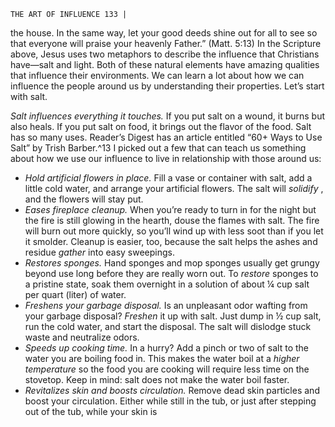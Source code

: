 ```
THE ART OF INFLUENCE 133 |
```
the house. In the same way, let your good deeds shine out for
all to see so that everyone will praise your heavenly Father.”
(Matt. 5:13)
In the Scripture above, Jesus uses two metaphors to describe the influence
that Christians have—salt and light. Both of these natural elements have
amazing qualities that influence their environments. We can learn a lot about
how we can influence the people around us by understanding their properties.
Let’s start with salt.

_Salt influences everything it touches._ If you put salt on a wound, it burns
but also heals. If you put salt on food, it brings out the flavor of the food. Salt
has so many uses. Reader’s Digest has an article entitled “60+ Ways to Use
Salt” by Trish Barber.^13 I picked out a few that can teach us something about
how we use our influence to live in relationship with those around us:

- _Hold artificial flowers in place._ Fill a vase or container with
    salt, add a little cold water, and arrange your artificial flowers.
    The salt will _solidify_ , and the flowers will stay put.
- _Eases fireplace cleanup._ When you’re ready to turn in for
    the night but the fire is still glowing in the hearth, douse the
    flames with salt. The fire will burn out more quickly, so you’ll
    wind up with less soot than if you let it smolder. Cleanup is
    easier, too, because the salt helps the ashes and residue _gather_
    into easy sweepings.
- _Restores sponges._ Hand sponges and mop sponges usually get
    grungy beyond use long before they are really worn out. To
    _restore_ sponges to a pristine state, soak them overnight in a
    solution of about ¼ cup salt per quart (liter) of water.
- _Freshens your garbage disposal._ Is an unpleasant odor wafting
    from your garbage disposal? _Freshen_ it up with salt. Just
    dump in ½ cup salt, run the cold water, and start the disposal.
    The salt will dislodge stuck waste and neutralize odors.
- _Speeds up cooking time._ In a hurry? Add a pinch or two of
    salt to the water you are boiling food in. This makes the water
    boil at a _higher temperature_ so the food you are cooking will
    require less time on the stovetop. Keep in mind: salt does not
    make the water boil faster.
- _Revitalizes skin and boosts circulation._ Remove dead skin
    particles and boost your circulation. Either while still in the
    tub, or just after stepping out of the tub, while your skin is

